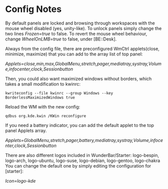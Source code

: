 Config Notes
====

By default panels are locked and browsing through workspaces with the mouse wheel disabled (yes, unity-like). 
To unlock panels simply change the two lines *Frozen=true* to false. 
To revert the mouse wheel behaviour, change *WheelOnLMB=true* to false, under [BE::Desk]. 

Always from the config file, there are preconfigured WmCtrl applets(close, minimize, maximize) that you can add to the array list of top panel: 

*Applets=close,min,max,GlobalMenu,stretch,pager,mediatray,systray,Volume,infocenter,clock,Sessionbutton*

Then, you could also want maximized windows without borders, which takes a small modification to kwinrc:

    kwriteconfig --file kwinrc --group Windows --key BorderlessMaximizedWindows true
    
Reload the WM with the new config:

    qdbus org.kde.kwin /KWin reconfigure
    
If you need a battery indicator, you can add the default applet to the top panel Applets array.

*Applets=GlobalMenu,stretch,pager,battery,mediatray,systray,Volume,infocenter,clock,Sessionbutton*

There are also different logos included in WunderBar/Starter:
logo-bespin, logo-arch, logo-ubuntu, logo-suse, logo-debian, logo-gentoo, logo-chakra
You can change the default one by simply editing the configuration for [starter]:

*Icon=logo-kde*

